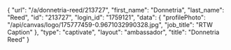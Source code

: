{
    "url": "\/a\/donnetria-reed\/213727",
    "first_name": "Donnetria",
    "last_name": "Reed",
    "id": "213727",
    "login_id": "1759121",
    "data": {
        "profilePhoto": "\/api\/canvas\/logo\/175777459-0.9671032990328.jpg",
        "job_title": "RTW Caption"
    },
    "type": "captivate",
    "layout": "ambassador",
    "title": "Donnetria Reed"
}